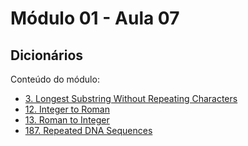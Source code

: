 # Módulo 01 - Aula 07
## Dicionários

Conteúdo do módulo:
- [3. Longest Substring Without Repeating Characters](https://leetcode.com/problems/longest-substring-without-repeating-characters/description/)
- [12. Integer to Roman](https://leetcode.com/problems/integer-to-roman/description/)
- [13. Roman to Integer](https://leetcode.com/problems/roman-to-integer/description/)
- [ 187. Repeated DNA Sequences](https://leetcode.com/problems/repeated-dna-sequences/description/)